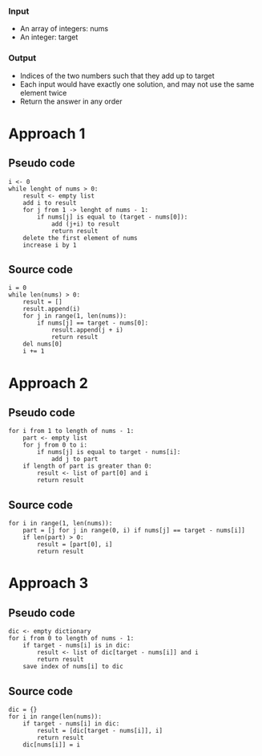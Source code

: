 ### Input
- An array of integers: nums
- An integer: target
### Output
- Indices of the two numbers such that they add up to target
- Each input would have exactly one solution, and may not use the same element twice
- Return the answer in any order
# **Approach 1**
## Pseudo code
```
i <- 0
while lenght of nums > 0:
    result <- empty list
    add i to result
    for j from 1 -> lenght of nums - 1:
        if nums[j] is equal to (target - nums[0]):
            add (j+i) to result
            return result
    delete the first element of nums
    increase i by 1
```
## Source code
```
i = 0
while len(nums) > 0:
    result = []
    result.append(i)
    for j in range(1, len(nums)):
        if nums[j] == target - nums[0]:
            result.append(j + i)
            return result
    del nums[0]
    i += 1
```
# **Approach 2**
## Pseudo code
```
for i from 1 to length of nums - 1:
    part <- empty list
    for j from 0 to i:
        if nums[j] is equal to target - nums[i]:
            add j to part
    if length of part is greater than 0:
        result <- list of part[0] and i
        return result
```
## Source code
```
for i in range(1, len(nums)):
    part = [j for j in range(0, i) if nums[j] == target - nums[i]]
    if len(part) > 0:
        result = [part[0], i]
        return result
```
# **Approach 3**
## Pseudo code 
```
dic <- empty dictionary
for i from 0 to length of nums - 1:
    if target - nums[i] is in dic:
        result <- list of dic[target - nums[i]] and i
        return result
    save index of nums[i] to dic
```
## Source code
```
dic = {}
for i in range(len(nums)):
    if target - nums[i] in dic:
        result = [dic[target - nums[i]], i]
        return result
    dic[nums[i]] = i
```